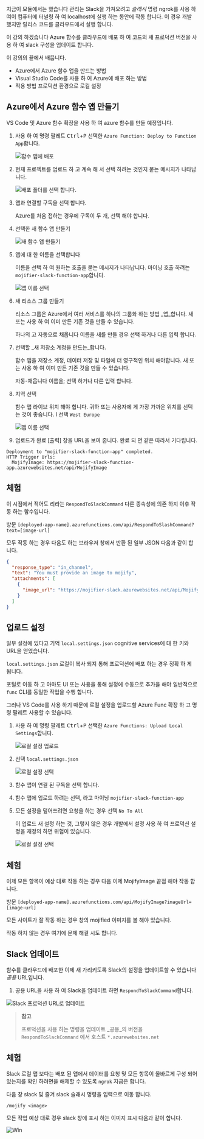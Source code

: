 지금이 모듈에서는 했습니다 관리는 Slack을 가져오려고 _슬래시_ 명령 ngrok를 사용 하 여이 컴퓨터에 터널링 하 여 localhost에 실행 하는 동안에 작동 합니다. 이 경우 개발 했지만 릴리스 코드를 클라우드에서 실행 합니다.

이 강의 하겠습니다 Azure 함수를 클라우드에 배포 하 여 코드의 새 프로덕션 버전을 사용 하 여 slack 구성을 업데이트 합니다.

이 강의의 끝에서 배웁니다.

- Azure에서 Azure 함수 앱을 만드는 방법
- Visual Studio Code를 사용 하 여 Azure에 배포 하는 방법
- 적용 방법 프로덕션 환경으로 로컬 설정

## <a name="create-an-azure-function-app-on-azure"></a>Azure에서 Azure 함수 앱 만들기

VS Code 및 Azure 함수 확장을 사용 하 여 azure 함수를 만들 예정입니다.

1. 사용 하 여 명령 팔레트 <kbd>Ctrl</kbd>+<kbd>P</kbd> 선택한 `Azure Function: Deploy to Function App`합니다.

   ![함수 앱에 배포](/media-drafts/10.deploy-to-function-app.png)

2. 현재 프로젝트를 업로드 하 고 계속 해 서 선택 하려는 것인지 묻는 메시지가 나타납니다.

   ![배포 폴더를 선택 합니다.](/media-drafts/10.select-folder-to-deploy.png)

3. 앱과 연결할 구독을 선택 합니다.

   Azure를 처음 접하는 경우에 구독이 두 개, 선택 해야 합니다.

4. 선택한 새 함수 앱 만들기

   ![새 함수 앱 만들기](/media-drafts/10.create-new-function-app.png)

5. 앱에 대 한 이름을 선택합니다

   이름을 선택 하 여 원하는 호출을 묻는 메시지가 나타납니다. 마이닝 호출 하려는 `mojifier-slack-function-app`합니다.

   ![앱 이름 선택](/media-drafts/10.choose-app-name.png)

6. 새 리소스 그룹 만들기

   리소스 그룹은 Azure에서 여러 서비스를 하나의 그룹화 하는 방법 _앱_합니다. 새 또는 사용 하 여 이미 만든 기존 것을 만들 수 있습니다.

   하나의 고 자동으로 채웁니다 이름을 새를 만들 경우 선택 하거나 다른 입력 합니다.

7. 선택할 _새 저장소 계정을 만드는_합니다.

   함수 앱을 저장소 계정, 데이터 저장 및 파일에 더 영구적인 위치 해야합니다. 새 또는 사용 하 여 이미 만든 기존 것을 만들 수 있습니다.

   자동-채웁니다 이름을; 선택 하거나 다른 입력 합니다.

8. 지역 선택

   함수 앱 라이브 위치 해야 합니다. 귀하 또는 사용자에 게 가장 가까운 위치를 선택는 것이 좋습니다. I 선택 `West Europe`

   ![앱 이름 선택](/media-drafts/10.select-region.png)

9. 업로드가 완료 [출력] 창을 URL을 보여 줍니다. 완료 되 면 같은 따라서 기다립니다.

```output
Deployment to "mojifier-slack-function-app" completed.
HTTP Trigger Urls:
  MojifyImage: https://mojifier-slack-function-app.azurewebsites.net/api/MojifyImage
```

## <a name="try-it-out"></a>체험

이 시점에서 적어도 리라는 `RespondToSlackCommand` 다른 종속성에 의존 하지 이후 작동 하는 함수입니다.

방문 `[deployed-app-name].azurefunctions.com/api/RespondToSlashCommand?text=[image-url]`

모두 작동 하는 경우 다음도 하는 브라우저 창에서 반환 된 일부 JSON 다음과 같이 합니다.

```json
{
  "response_type": "in_channel",
  "text": "You must provide an image to mojify",
  "attachments": [
    {
      "image_url": "https://mojifier-slack.azurewebsites.net/api/MojifyImage?imageUrl=undefined"
    }
  ]
}
```

## <a name="upload-settings"></a>업로드 설정

일부 설정에 있다고 기억 `local.settings.json` cognitive services에 대 한 키와 URL을 얻었습니다.

`local.settings.json` 로컬이 복사 되지 통해 프로덕션에 배포 하는 경우 정확 하 게 됩니다.

포털로 이동 하 고 아마도 UI 또는 사용을 통해 설정에 수동으로 추가을 해야 일반적으로 `func` CLI를 동일한 작업을 수행 합니다.

그러나 VS Code를 사용 하기 때문에 로컬 설정을 업로드할 Azure Func 확장 하 고 명령 팔레트 사용할 수 있습니다.

1.  사용 하 여 명령 팔레트 <kbd>Ctrl</kbd>+<kbd>P</kbd> 선택한 `Azure Functions: Upload Local Settings`합니다.

    ![로컬 설정 업로드](/media-drafts/10.upload-local-settings.png)

2.  선택 `local.settings.json`

    ![로컬 설정 선택](/media-drafts/10.choose-localsettings.png)

3.  함수 앱이 연결 된 구독을 선택 합니다.

4.  함수 앱에 업로드 하려는 선택, 라고 마이닝 `mojifier-slack-function-app`

5.  모든 설정을 덮어쓰려면 요청을 하는 경우 선택 `No To All`

    이 업로드 새 설정 하는 것, 그렇지 않은 경우 개발에서 설정 사용 하 여 프로덕션 설정을 재정의 하면 위험이 있습니다.

    ![로컬 설정 선택](/media-drafts/10.choose-no-to-all.png)

## <a name="try-it-out"></a>체험

이제 모든 항목이 예상 대로 작동 하는 경우 다음 이제 MojifyImage 끝점 해야 작동 합니다.

방문 `[deployed-app-name].azurefunctions.com/api/MojifyImage?imageUrl=[image-url]`

모든 사이트가 잘 작동 하는 경우 창의 mojified 이미지를 볼 해야 있습니다.

작동 하지 않는 경우 여기에 문제 해결 시도 합니다.

## <a name="update-slack"></a>Slack 업데이트

함수를 클라우드에 배포한 이제 새 가리키도록 Slack의 설정을 업데이트할 수 있습니다 _공용_ URL입니다.

1. 공용 URL을 사용 하 여 Slack을 업데이트 하면 `RespondToSlackCommand`합니다.

![Slack 프로덕션 URL로 업데이트](/media-drafts/10.deploy-update-url.png)

> **참고**
>
> 프로덕션을 사용 하는 명령을 업데이트 _공용_의 버전을 `RespondToSlackCommand` 에서 호스트 `*.azurewebsites.net`

## <a name="try-it-out"></a>체험

Slack 로컬 앱 보다는 배포 된 앱에서 데이터를 요청 및 모든 항목이 올바르게 구성 되어 있는지를 확인 하려면을 해제할 수 있도록 `ngrok` 지금은 합니다.

다음 창 slack 및 즐겨 slack 슬래시 명령을 입력으로 이동 합니다.

`/mojify <image>`

모든 작업 예상 대로 경우 slack 창에 표시 하는 이미지 표시 다음과 같이 합니다.

![Win](/media-drafts/10.publish-success.png)
